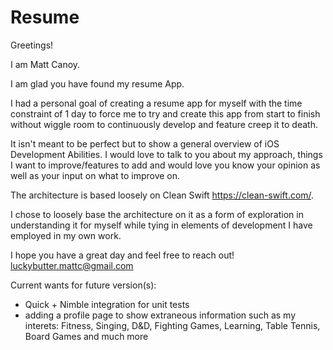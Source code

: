# Resume

Greetings!

I am Matt Canoy. 

I am glad you have found my resume App. 

I had a personal goal of creating a resume app for myself with the time constraint of 1 day to force me to try and create this app from start to finish without wiggle room to continuously develop and feature creep it to death.

It isn't meant to be perfect but to show a general overview of iOS Development Abilities. I would love to talk to you about my approach, things I want to improve/features to add and would love you know your opinion as well as your input on what to improve on.

The architecture is based loosely on Clean Swift https://clean-swift.com/. 

I chose to loosely base the architecture on it as a form of exploration in understanding it for myself while tying in elements of development I have employed in my own work.

I hope you have a great day and feel free to reach out!
luckybutter.mattc@gmail.com

Current wants for future version(s):
- Quick + Nimble integration for unit tests
- adding a profile page to show extraneous information such as my interets: Fitness, Singing, D&D, Fighting Games, Learning, Table Tennis, Board Games and much more
